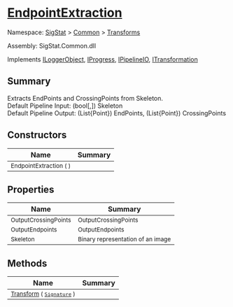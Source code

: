 # [EndpointExtraction](./EndpointExtraction.md)

Namespace: [SigStat]() > [Common](./../README.md) > [Transforms](./README.md)

Assembly: SigStat.Common.dll

Implements [ILoggerObject](./../ILoggerObject.md), [IProgress](./../Helpers/IProgress.md), [IPipelineIO](./../Pipeline/IPipelineIO.md), [ITransformation](./../ITransformation.md)

## Summary
Extracts EndPoints and CrossingPoints from Skeleton.  <br>Default Pipeline Input: (bool[,]) Skeleton<br>Default Pipeline Output: (List{Point}) EndPoints, (List{Point}) CrossingPoints

## Constructors

| Name | Summary | 
| --- | --- | 
| <sub>EndpointExtraction (  )</sub><div style="pointer-events:none; cursor:default; width=200;"></div>| <sub></sub>| <br>


## Properties

| Name | Summary | 
| --- | --- | 
| <sub>OutputCrossingPoints</sub><div style="pointer-events:none; cursor:default; width=200;"></div>| <sub>OutputCrossingPoints</sub>| <br>
| <sub>OutputEndpoints</sub><div style="pointer-events:none; cursor:default; width=200;"></div>| <sub>OutputEndpoints</sub>| <br>
| <sub>Skeleton</sub><div style="pointer-events:none; cursor:default; width=200;"></div>| <sub>Binary representation of an image</sub>| <br>


## Methods

| Name | Summary | 
| --- | --- | 
| <sub>[Transform](./Methods/EndpointExtraction-100663590.md) ( [`Signature`](./../Signature.md) )</sub><div style="pointer-events:none; cursor:default; width=200;"></div>| <sub></sub>| <br>


